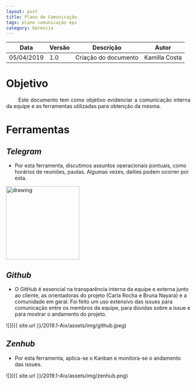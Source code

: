```yaml
---
layout: post
title: Plano de Comunicação
tags: plano comunicação eps
category: Gerencia
---
```


|Data   |Versão   |Descrição   |Autor   |
|---|---|---|---|
|05/04/2019   | 1.0  |Criação do documento   |Kamilla Costa   |

# Objetivo

<p align="justify">&emsp;&emsp; Este documento tem como objetivo evidenciar a comunicação interna da equipe e as ferramentas utilizadas para obtenção da mesma.</p>
<!--more-->


# Ferramentas

## <i>Telegram</i>
* Por esta ferramenta, discutimos assuntos operacionais pontuais, como horários de reuniões, pautas. Algumas vezes, dailies podem ocorrer por esta.

<img src="{{ site.url }}/2019.1-Aix/assets/img/telegram-logo.png" alt="drawing" width="200"/>


## <i>Github</i>
* O GitHub é essencial na transparência interna da equipe e externa junto ao cliente, as orientadoras do projeto (Carla Rocha e Bruna Nayara) e a comunidade em geral. Foi feito um uso extensivo das issues para comunicação entre os membros da equipe, para dúvidas sobre a issue e para mostrar o andamento do projeto.

![]({{ site.url }}/2019.1-Aix/assets/img/github.jpeg)


## <i>Zenhub</i>
* Por esta ferramenta, aplica-se o Kanban e monitora-se o andamento das issues.

![]({{ site.url }}/2019.1-Aix/assets/img/zenhub.png)
